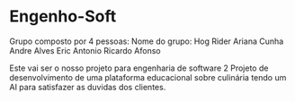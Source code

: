 # Engenho-Soft
Grupo composto por 4 pessoas:
Nome do grupo: Hog Rider
Ariana Cunha
Andre Alves
Eric Antonio
Ricardo Afonso


Este vai ser o nosso projeto para engenharia de software 2
Projeto de desenvolvimento de uma plataforma educacional sobre culinária tendo um AI para satisfazer as duvidas dos clientes.

